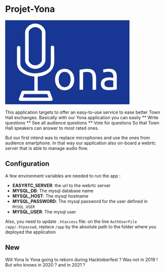 # Projet-Yona
![Yona Logo](./images/yona-with-background.png)

This application targets to offer an easy-to-use service to ease better Town Hall exchanges.
Basically with our Yona application you can easily 
** Write questions
** See all audience questions
** Vote for questions
So that Town Hall speakers can answer to most rated ones.

But our first intend was to replace microphones and use the ones from audience smartphone.
In that way our application also on-board a webrtc server that is able to manage audio flow.

## Configuration
A few environment variables are needed to run the app :
* **EASYRTC_SERVER**: the url to the webrtc server
* **MYSQL_DB**: The mysql database name
* **MYSQL_HOST**: The mysql hostname
* **MYSQL_PASSWORD**: The mysql password for the user defined in `MYSQL_USER`
* **MYSQL_USER**: The mysql user

Also, you need to update `.htaccess` file:
on the line `AuthUserFile /app/.htpasswd`, replace `/app` by the absolute path to the folder
where you deployed the application

## New
Will Yona Is Yona going to reborn during Hacktoberfest ?
Was not in 2019 ! But who knows in 2020 ? and in 2021 ?
